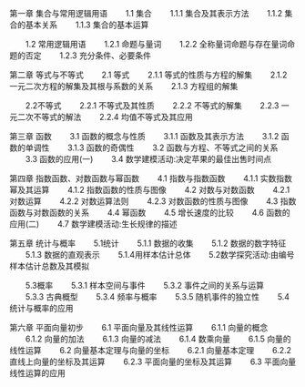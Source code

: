 第一章 集合与常用逻辑用语
　　1.1 集合
　　1.1.1 集合及其表示方法
　　1.1.2 集合的基本关系
　　1.1.3 集合的基本运算

　　1.2 常用逻辑用语
　　1.2.1 命题与量词
　　1.2.2 全称量词命题与存在量词命题的否定
　　1.2.3 充分条件、必要条件

第二章 等式与不等式
　　2.1 等式
　　2.1.1 等式的性质与方程的解集
　　2.1.2 一元二次方程的解集及其根与系数的关系
　　2.1.3 方程组的解集

　　2.2不等式
　　2.2.1 不等式及其性质
　　2.2.2 不等式的解集
　　2.2.3 一元二次不等式的解法
　　2.2.4 均值不等式及其应用

第三章 函数
　　3.1 函数的概念与性质
　　3.1.1 函数及其表示方法
　　3.1.2 函数的单调性
　　3.1.3 函数的奇偶性
　　3.2 函数与方程、不等式之间的关系
　　3.3 函数的应用(一)
　　3.4 数学建模活动:决定苹果的最佳出售时间点

第四章 指数函数、对数函数与幂函数
　　4.1 指数与指数函数
　　4.1.1 实数指数幂及其运算
　　4.1.2 指数函数的性质与图像
　　4.2 对数与对数函数
　　4.2.1 对数运算
　　4.2.2 对数运算法则
　　4.2.3 对数函数的性质与图像
　　4.3 指数函数与对数函数的关系
　　4.4 幂函数
　　4.5 增长速度的比较
　　4.6 函数的应用(二)
　　4.7 数学建模活动:生长规律的描述

第五章 统计与概率
　　5.1统计
　　5.1.1 数据的收集
　　5.1.2 数据的数字特征
　　5.1.3 数据的直观表示
　　5.1.4用样本估计总体
　　5.2数学探究活动:由编号样本估计总数及其模拟

　　5.3概率
　　5.3.1 样本空间与事件
　　5.3.2 事件之间的关系与运算
　　5.3.3 古典概型
　　5.3.4 频率与概率
　　5.3.5 随机事件的独立性
　　5.4 统计与概率的应用

第六章 平面向量初步
　　6.1 平面向量及其线性运算
　　6.1.1 向量的概念
　　6.1.2 向量的加法
　　6.1.3 向量的减法
　　6.1.4 数乘向量
　　6.1.5 向量的线性运算
　　6.2 向量基本定理与向量的坐标
　　6.2.1 向量基本定理
　　6.2.2 直线上向量的坐标及其运算
　　6.2.3 平面向量的坐标及其运算
　　6.3 平面向量线性运算的应用

